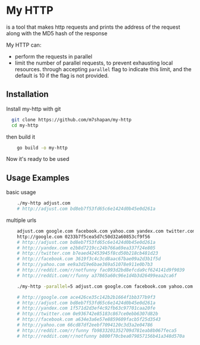 
# My HTTP
is a tool that makes http requests and prints the address of the request along with the MD5 hash of the response

My HTTP can: 
-  perform the requests in parallel
- limit the number of parallel requests, to prevent exhausting local resources. through accepting `parallel` flag to indicate this limit, and the default is 10 if the flag is not provided.
  
## Installation

Install my-http with git

```bash
  git clone https://github.com/m7shapan/my-http
  cd my-http
```
then build it
```bash
    go build -o my-http
```

Now it's ready to be used
    
## Usage Examples

basic usage

```bash
    ./my-http adjust.com
    # http://adjust.com bd8eb7f53fd65c6e1424d0b45e0d261a
```
multiple urls
```bash
    adjust.com google.com facebook.com yahoo.com yandex.com twitter.com reddit.com/r/funny reddit.com/r/notfunny
    http://google.com 0233b7f5cea5d7c50d32a60853cf9f56
    # http://adjust.com bd8eb7f53fd65c6e1424d0b45e0d261a
    # http://yandex.com e2b8d7219cc24b766a69ea337f24e805
    # http://twitter.com b7eaed42453945f8cd50b218cb481d23
    # http://facebook.com 3619f3c4c3cd8aac67bae09a2d3b1f5d
    # http://yahoo.com ee9a3d19e6bae369a51078e911e0b7b3
    # http://reddit.com/r/notfunny fac093d2bd8efcda9cf624141d9f9039
    # http://reddit.com/r/funny a37865a60c96e1d4b3d26499eaa2ca6f
```

```bash
    ./my-http -parallel=5 adjust.com google.com facebook.com yahoo.com yandex.com twitter.com reddit.com/r/funny reddit.com/r/notfunny

    # http://google.com ace426ce35c142b2b1664f1bb377b9f3
    # http://adjust.com bd8eb7f53fd65c6e1424d0b45e0d261a
    # http://yandex.com 1f571d2d3ef4c92fb63c97701caa20fe
    # http://twitter.com 0e936742e85183c867ce0ebb6307d82b
    # http://facebook.com a634e3a6e57e8859609facb5f25d3543
    # http://yahoo.com 66cd87df2eebf7094120c3d3a2e04786
    # http://reddit.com/r/funny fb9833201352709d781eab8b067feca5
    # http://reddit.com/r/notfunny b800f70cbea079857156b41a348d570a

```



  